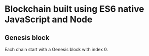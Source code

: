 # Blockchain built using ES6 native JavaScript and Node

## Genesis block
Each chain start with a Genesis block with index 0.
